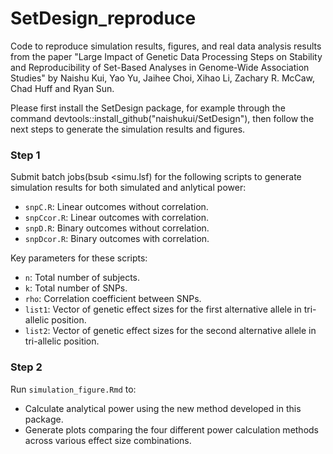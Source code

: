 # SetDesign_reproduce
Code to reproduce simulation results, figures, and real data analysis results from the paper "Large Impact of Genetic Data Processing Steps on Stability and Reproducibility of Set-Based Analyses in Genome-Wide Association Studies" by Naishu Kui, Yao Yu, Jaihee Choi, Xihao Li, Zachary R. McCaw, Chad Huff and Ryan Sun.

Please first install the SetDesign package, for example through the command devtools::install_github("naishukui/SetDesign"), then follow the next steps to generate the simulation results and figures.
### Step 1

Submit batch jobs(bsub <simu.lsf) for the following scripts to generate simulation results for both simulated and anlytical power:

- `snpC.R`: Linear outcomes without correlation.
- `snpCcor.R`: Linear outcomes with correlation.
- `snpD.R`: Binary outcomes without correlation.
- `snpDcor.R`: Binary outcomes with correlation.

Key parameters for these scripts:
- `n`: Total number of subjects.
- `k`: Total number of SNPs.
- `rho`: Correlation coefficient between SNPs.
- `list1`: Vector of genetic effect sizes for the first alternative allele in tri-allelic position.
- `list2`: Vector of genetic effect sizes for the second alternative allele in tri-allelic position.
 
### Step 2

Run `simulation_figure.Rmd` to:
- Calculate analytical power using the new method developed in this package.
- Generate plots comparing the four different power calculation methods across various effect size combinations.


